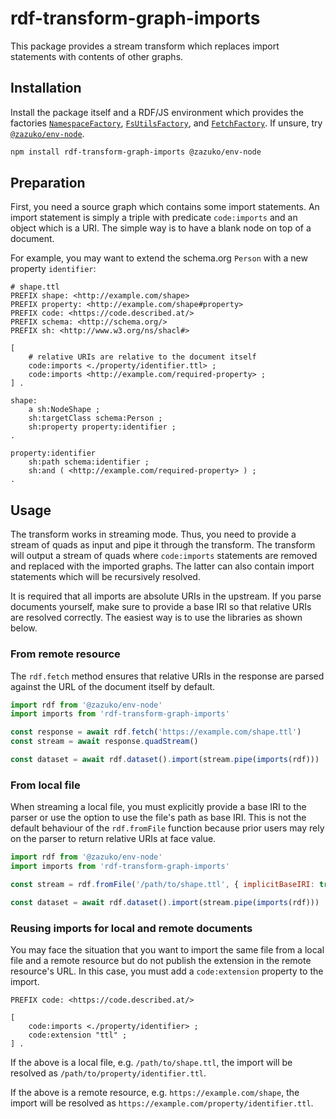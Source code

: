 # rdf-transform-graph-imports

This package provides a stream transform which replaces import statements with contents of other graphs.

## Installation

Install the package itself and a RDF/JS environment which provides the factories [`NamespaceFactory`](https://github.com/rdfjs-base/namespace), [`FsUtilsFactory`](https://github.com/zazuko/rdf-utils-fs), and [`FetchFactory`](https://github.com/rdfjs-base/fetch-lite). If unsure, try [`@zazuko/env-node`](https://npm.im/@zazuko/env-node).

```bash
npm install rdf-transform-graph-imports @zazuko/env-node
```

## Preparation

First, you need a source graph which contains some import statements. An import statement is simply
a triple with predicate `code:imports` and an object which is a URI. The simple way is to have a
blank node on top of a document.

For example, you may want to extend the schema.org `Person` with a new property `identifier`:

```turtle
# shape.ttl
PREFIX shape: <http://example.com/shape>
PREFIX property: <http://example.com/shape#property>
PREFIX code: <https://code.described.at/>
PREFIX schema: <http://schema.org/>
PREFIX sh: <http://www.w3.org/ns/shacl#>

[
    # relative URIs are relative to the document itself
    code:imports <./property/identifier.ttl> ;
    code:imports <http://example.com/required-property> ;
] .

shape:
    a sh:NodeShape ;
    sh:targetClass schema:Person ;
    sh:property property:identifier ;
.

property:identifier 
    sh:path schema:identifier ;
    sh:and ( <http://example.com/required-property> ) ;
.
```

## Usage

The transform works in streaming mode. Thus, you need to provide a stream of quads as input and pipe
it through the transform. The transform will output a stream of quads where `code:imports` statements
are removed and replaced with the imported graphs. The latter can also contain import statements which
will be recursively resolved.

It is required that all imports are absolute URIs in the upstream. If you parse documents yourself,
make sure to provide a base IRI so that relative URIs are resolved correctly. The easiest way is to
use the libraries as shown below.

### From remote resource

The `rdf.fetch` method ensures that relative URIs in the response are parsed against the URL of the
document itself by default.

```javascript
import rdf from '@zazuko/env-node'
import imports from 'rdf-transform-graph-imports'

const response = await rdf.fetch('https://example.com/shape.ttl')
const stream = await response.quadStream()

const dataset = await rdf.dataset().import(stream.pipe(imports(rdf)))
```

### From local file

When streaming a local file, you must explicitly provide a base IRI to the parser or use the option
to use the file's path as base IRI. This is not the default behaviour of the `rdf.fromFile` function 
because prior users may rely on the parser to return relative URIs at face value.

```javascript
import rdf from '@zazuko/env-node'
import imports from 'rdf-transform-graph-imports'

const stream = rdf.fromFile('/path/to/shape.ttl', { implicitBaseIRI: true })

const dataset = await rdf.dataset().import(stream.pipe(imports(rdf)))
```

### Reusing imports for local and remote documents

You may face the situation that you want to import the same file from a local file and a remote resource
but do not publish the extension in the remote resource's URL. In this case, you must add a `code:extension`
property to the import.

```turtle
PREFIX code: <https://code.described.at/>

[
    code:imports <./property/identifier> ;
    code:extension "ttl" ;
] .
```

If the above is a local file, e.g. `/path/to/shape.ttl`, the import will be resolved as `/path/to/property/identifier.ttl`.

If the above is a remote resource, e.g. `https://example.com/shape`, the import will be resolved as `https://example.com/property/identifier.ttl`.
